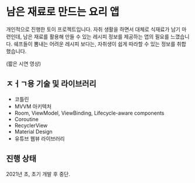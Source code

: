 # 남은 재료로 만드는 요리 앱
개인적으로 진행한 토이 프로젝트입니다. 자취 생활을 하면서 대체로 식재료가 남기 마련인데, 남은 재료를 활용해 만들 수 있는 레시피 정보를 제공하는 앱의 필요를 느꼈습니다. 쉐프들이 뽐내는 어려운 레시피 보다는, 자취생이 쉽게 따라할 수 있는 정보를 취합했습니다. 

(짧은 시연 영상)

## ㅈㅓㄱ용 기술 및 라이브러리
- 코틀린
- MVVM 아키텍처
- Room, ViewModel, ViewBinding, Lifecycle-aware components 
- Coroutine
- RecyclerView
- Material Design
- 유튜브 웹뷰 라이브러리

## 진행 상태
2021년 초, 초기 개발 후 중단.
